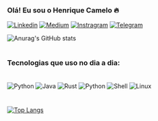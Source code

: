 ### Olá! Eu sou o Henrique Camelo 🔥

[![Linkedin](https://img.shields.io/badge/LinkedIn-0077B5?style=for-the-badge&logo=linkedin&logoColor=white)](https://www.linkedin.com/in/02f3l1p3-r0m4n02/)
[![Medium](https://img.shields.io/badge/Medium-12100E?style=for-the-badge&logo=medium&logoColor=white)](https://medium.com/@feliperomano_27022) 
[![Instragram](https://img.shields.io/badge/Instagram-E4405F?style=for-the-badge&logo=instagram&logoColor=white)](https://www.instagram.com/felipe_romano02/)
[![Telegram](https://img.shields.io/badge/Telegram-2CA5E0?style=for-the-badge&logo=telegram&logoColor=white)]()

![Anurag's GitHub stats](https://github-readme-stats.vercel.app/api?username=MachineCase&show_icons=true&theme=tokyonight)

#

### Tecnologias que uso no dia a dia:
<div stile="display: inline_block"><br/>
  <img align="center" alt="Python" src="https://img.shields.io/badge/Python-14354C?style=for-the-badge&logo=python&logoColor=white" />
   <img align="center" alt="Java" src="https://img.shields.io/badge/Java-ED8B00?style=for-the-badge&logo=java&logoColor=white" />
   <img align="center" alt="Rust" src="https://img.shields.io/badge/Rust-000000?style=for-the-badge&logo=rust&logoColor=white" />
   <img align="center" alt="Python" src="https://img.shields.io/badge/JavaScript-F7DF1E?style=for-the-badge&logo=javascript&logoColor=black" />
  <img align="center" alt="Shell" src="https://img.shields.io/badge/Shell_Script-121011?style=for-the-badge&logo=gnu-bash&logoColor=white" />
  <img align="center" alt="Linux" src="https://img.shields.io/badge/Linux-FCC624?style=for-the-badge&logo=linux&logoColor=black" />


# 
[![Top Langs](https://github-readme-stats.vercel.app/api/top-langs/?username=MachineCase&layout=compact&theme=tokyonight)](https://github.com/anuraghazra/github-readme-stats)
